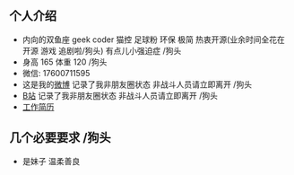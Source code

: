 ## 个人介绍
- 内向的双鱼座 geek coder 猫控 足球粉 环保 极简 热衷开源(业余时间全花在开源 游戏 追剧啦/狗头) 有点儿小强迫症 /狗头
- 身高 165 体重 120 /狗头
- 微信: 17600711595
- 这是我的[微博](机密) 记录了我非朋友圈状态 非战斗人员请立即离开 /狗头
- [B站](机密) 记录了我非朋友圈状态 非战斗人员请立即离开 /狗头
- [工作简历](https://github.com/hankai17/test/blob/master/resume/template.md) 

## 几个必要要求 /狗头
- 是妹子 温柔善良
